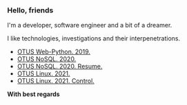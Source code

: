 ### Hello, friends

I'm a developer, software engineer and a bit of a dreamer.

I like technologies, investigations and their interpenetrations.

* [OTUS Web-Python. 2019.](https://github.com/BorisPlus/OTUS_web_python_2019) 
* [OTUS NoSQL. 2020.](https://github.com/BorisPlus/otus_nosql_2020)
* [OTUS NoSQL. 2020. Resume.](https://github.com/BorisPlus/otus_nosql) 
* [OTUS Linux. 2021.](https://github.com/BorisPlus/otus_linux)
* [OTUS Linux. 2021. Control.](https://github.com/BorisPlus/otus_linux_control)

__With best regards__
